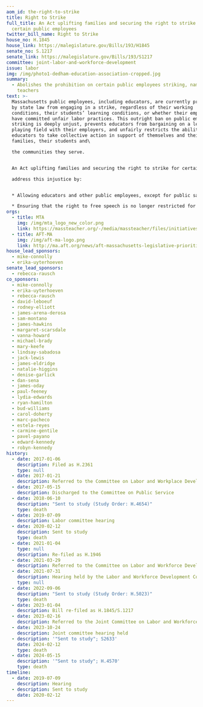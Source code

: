 ```yaml
---
aom_id: the-right-to-strike
title: Right to Strike
full_title: An Act uplifting families and securing the right to strike for
  certain public employees
twitter_bill_name: Right to Strike
house_no: H.1845
house_link: https://malegislature.gov/Bills/193/H1845
senate_no: S.1217
senate_link: https://malegislature.gov/Bills/193/S1217
committee: joint-labor-and-workforce-development
issue: labor
img: /img/photo1-dedham-education-association-cropped.jpg
summary:
  - Abolishes the prohibition on certain public employees striking, namely
    teachers
text: >-
  Massachusetts public employees, including educators, are currently prohibited
  by state law from engaging in a strike, regardless of their working
  conditions, their students’ learning conditions, or whether their employer may
  have committed unfair labor practices. This outright ban on public employees
  striking is deeply unjust, prevents educators from bargaining on a level
  playing field with their employers, and unfairly restricts the ability of
  educators to take collective action in support of themselves and their
  families, their students and\

  the communities they serve.


  An Act uplifting families and securing the right to strike for certain public employees would\

  address this injustice by:


  * Allowing educators and other public employees, except for public safety personnel, to legally strike after six months of failed negotiations with their employer.

  * Ensuring that the right to free speech is no longer restricted for public employees and their unions as it relates to discussing or supporting a strike.
orgs:
  - title: MTA
    img: /img/mta_logo_new_color.png
    link: https://massteacher.org/-/media/massteacher/files/initiatives/legislation/bills-23-24/an-act-uplifting-families-and-securing-the-right-to-strike-for-certain-public-employees.pdf?la=en&hash=ACE54855488FD10CEA1F863ECD0B997B26027BB9
  - title: AFT-MA
    img: /img/aft-ma-logo.png
    link: http://ma.aft.org/news/aft-massachusetts-legislative-priorities-2023-2024
house_lead_sponsors:
  - mike-connolly
  - erika-uyterhoeven
senate_lead_sponsors:
  - rebecca-rausch
co_sponsors:
  - mike-connolly
  - erika-uyterhoeven
  - rebecca-rausch
  - david-leboeuf
  - rodney-elliott
  - james-arena-derosa
  - sam-montano
  - james-hawkins
  - margaret-scarsdale
  - vanna-howard
  - michael-brady
  - mary-keefe
  - lindsay-sabadosa
  - jack-lewis
  - james-eldridge
  - natalie-higgins
  - denise-garlick
  - dan-sena
  - james-oday
  - paul-feeney
  - lydia-edwards
  - ryan-hamilton
  - bud-williams
  - carol-doherty
  - marc-pacheco
  - estela-reyes
  - carmine-gentile
  - pavel-payano
  - edward-kennedy
  - robyn-kennedy
history:
  - date: 2017-01-06
    description: Filed as H.2361
    type: null
  - date: 2017-01-21
    description: Referred to the Committee on Labor and Workplace Development
  - date: 2017-05-15
    description: Discharged to the Committee on Public Service
  - date: 2018-06-10
    description: "Sent to study (Study Order: H.4654)"
    type: death
  - date: 2019-07-09
    description: Labor committee hearing
  - date: 2020-02-12
    description: Sent to study
    type: death
  - date: 2021-01-04
    type: null
    description: Re-filed as H.1946
  - date: 2021-03-29
    description: Referred to the Committee on Labor and Workforce Development
  - date: 2021-07-31
    description: Hearing held by the Labor and Workforce Development Committee
    type: null
  - date: 2022-09-06
    description: "Sent to study (Study Order: H.5023)"
    type: death
  - date: 2023-01-04
    description: Bill re-filed as H.1845/S.1217
  - date: 2023-02-16
    description: Referred to the Joint Committee on Labor and Workforce Development
  - date: 2023-10-24
    description: Joint committee hearing held
  - description: '"Sent to study"; S2633'
    date: 2024-02-12
    type: death
  - date: 2024-05-15
    description: '"Sent to study"; H.4570'
    type: death
timeline:
  - date: 2019-07-09
    description: Hearing
  - description: Sent to study
    date: 2020-02-12
---
```

